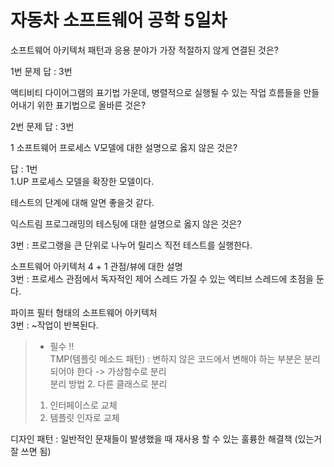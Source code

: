 # 자동차 소프트웨어 공학 5일차


소프트웨어 아키텍처 패턴과 응용 분야가 가장 적절하지 않게 연결된 것은?   

1번 문제 답 : 3번     

 액티비티 다이어그램의 표기법 가운데, 병렬적으로 실행될 수 있는 작업 흐름들을 만들어내기 위한 표기법으로 올바른 것은?   

2번 문제 답 : 3번    

1 소프트웨어 프로세스 V모델에 대한 설명으로 옳지 않은 것은?   

답 : 1번    
1.UP 프로세스 모델을 확장한 모델이다.   



테스트의 단계에 대해 알면 좋을것 같다.    


익스트림 프로그래밍의 테스팅에 대한 설명으로 옳지 않은 것은?   

3번 : 프로그랭을 큰 단위로 나누어 릴리스 직전 테스트를 실행한다.   


소프트웨어 아키텍처 4 + 1 관점/뷰에 대한 설명    
3번 : 프로세스 관점에서 독자적인 제어 스레드 가질 수 있는 엑티브 스레드에 초점을 둔다.    

파이프 필터 형태의 소프트웨어 아키텍처   
3번 : ~작업이 반복된다.    


> * 필수 !!   
> TMP(템플릿 메소드 패턴) : 변하지 않은 코드에서 변해야 하는 부분은 분리  되어야 한다 -> 가상함수로 분리   
>분리 방법 2. 다른 클래스로 분리
> 1) 인터페이스로 교체   
> 2) 템플릿 인자로 교체   



디자인 패턴 : 일반적인 문재들이 발생했을 때 재사용 할 수 있는 훌륭한 해결책 (있는거 잘 쓰면 됨)    



